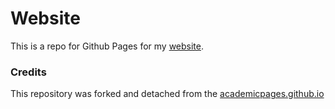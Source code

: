 
# Website

This is a repo for Github Pages for my [website](https://danieledidino.github.io/).


### Credits

This repository was forked and detached from the [academicpages.github.io](https://github.com/academicpages/academicpages.github.io)